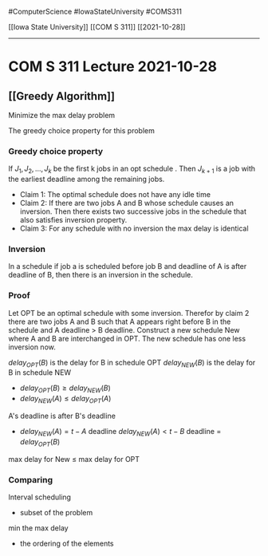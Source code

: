 #ComputerScience  #IowaStateUniversity #COMS311 


[[Iowa State University]] [[COM S 311]] [[2021-10-28]]

---

# COM S 311 Lecture 2021-10-28

## [[Greedy Algorithm]]

Minimize the max delay problem 


The greedy choice property for this problem 

### Greedy choice property
If $J_1, J_2, ...,J_k$ be the first k jobs in an opt schedule . Then $J_{k+1}$ is a job with the earliest deadline among the remaining jobs. 

- Claim 1: The optimal schedule does not have any idle time
- Claim 2: If there are two jobs A and B  whose schedule causes an inversion. Then there exists two successive jobs in the schedule that also satisfies inversion property.
- Claim 3: For any schedule with no inversion the max delay is identical


### Inversion 
In a schedule if job a is scheduled before job B and deadline of A is after deadline of B, then there is an inversion in the schedule.

### Proof 

Let OPT be an optimal schedule with some inversion. Therefor by claim 2 there are two jobs A and B such that A appears right before B  in the schedule and A deadline > B deadline. 
Construct a new schedule New where A and B are interchanged in OPT. The new schedule has one less inversion now. 

$delay_{OPT}(B)$ is the delay for B in schedule OPT
$delay_{NEW}(B)$ is the delay for B in schedule NEW

*  $delay_{OPT}(B) \geq delay_{NEW}(B)$
*  $delay_{NEW}(A) \leq delay_{OPT}(A)$

A's deadline is after B's deadline

*  $delay_{NEW}(A)  = t - A$ deadline
	$delay_{NEW}(A)  < t - B$ deadline = $delay_{OPT}(B)$
	
max delay for New $\leq$ max delay for OPT




### Comparing

 Interval scheduling 
 
 - subset  of the problem 
 
 
 
 min the max delay
 
 - the ordering of the elements